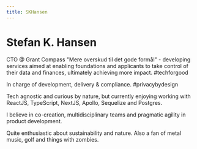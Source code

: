 ```yaml
---
title: SKHansen
---
```

# Stefan K. Hansen

CTO @ Grant Compass "Mere overskud til det gode formål" - developing services aimed at enabling foundations and applicants to take control of their data and finances, ultimately achieving more impact. #techforgood

In charge of development, delivery & compliance. #privacybydesign

Tech agnostic and curious by nature, but currently enjoying working with ReactJS, TypeScript, NextJS, Apollo, Sequelize and Postgres.

I believe in co-creation, multidisciplinary teams and pragmatic agility in product development.

Quite enthusiastic about sustainability and nature.
Also a fan of metal music, golf and things with zombies.
